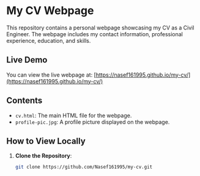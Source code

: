 # My CV Webpage

This repository contains a personal webpage showcasing my CV as a Civil Engineer. The webpage includes my contact information, professional experience, education, and skills.

## Live Demo
You can view the live webpage at: [https://nasef161995.github.io/my-cv/](https://nasef161995.github.io/my-cv/)

## Contents
- `cv.html`: The main HTML file for the webpage.
- `profile-pic.jpg`: A profile picture displayed on the webpage.

## How to View Locally
1. **Clone the Repository**:
   ```bash
   git clone https://github.com/Nasef161995/my-cv.git
